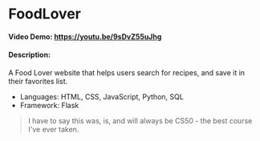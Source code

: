 # FoodLover
#### Video Demo:  <https://youtu.be/9sDvZ55uJhg>
#### Description:
A Food Lover website that helps users search for recipes, and save it in their favorites list.

- Languages: HTML, CSS, JavaScript, Python, SQL
- Framework: Flask

> I have to say this was, is, and will always be CS50 - the best course I've ever taken.